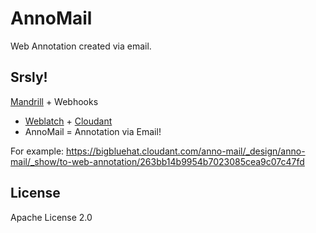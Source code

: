 # AnnoMail

Web Annotation created via email.

## Srsly!

[Mandrill](http://mandrillapp.com/) + Webhooks
+ [Weblatch](http://github.com/bigbluehat/weblatch) + [Cloudant](http://cloudant.com)
+ AnnoMail = Annotation via Email!

For example:
https://bigbluehat.cloudant.com/anno-mail/_design/anno-mail/_show/to-web-annotation/263bb14b9954b7023085cea9c07c47fd

## License

Apache License 2.0
